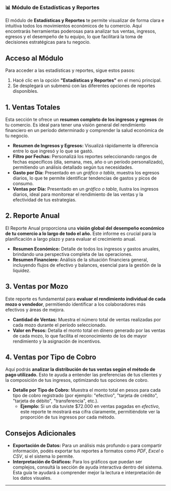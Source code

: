 ### 📊 Módulo de Estadísticas y Reportes

El módulo de **Estadísticas y Reportes** te permite visualizar de forma clara e intuitiva todos los movimientos económicos de tu comercio. Aquí encontrarás herramientas poderosas para analizar tus ventas, ingresos, egresos y el desempeño de tu equipo, lo que facilitará la toma de decisiones estratégicas para tu negocio.


## Acceso al Módulo

Para acceder a las estadísticas y reportes, sigue estos pasos:

1.  Hacé clic en la opción **"Estadísticas y Reportes"** en el menú principal.
2.  Se desplegará un submenú con las diferentes opciones de reportes disponibles.


## 1. Ventas Totales

Esta sección te ofrece un **resumen completo de los ingresos y egresos** de tu comercio. Es ideal para tener una visión general del rendimiento financiero en un período determinado y comprender la salud económica de tu negocio.

* **Resumen de Ingresos y Egresos:** Visualizá rápidamente la diferencia entre lo que ingresó y lo que se gastó.
* **Filtro por Fechas:** Personalizá los reportes seleccionando rangos de fechas específicos (día, semana, mes, año o un período personalizado), permitiendo un análisis detallado según tus necesidades.
* **Gasto por Día:** Presentado en un *gráfico o tabla*, muestra los egresos diarios, lo que te permite identificar tendencias de gastos y picos de consumo.
* **Ventas por Día:** Presentado en un *gráfico o tabla*, ilustra los ingresos diarios, ideal para monitorear el rendimiento de las ventas y la efectividad de tus estrategias.


## 2. Reporte Anual

El Reporte Anual proporciona una **visión global del desempeño económico de tu comercio a lo largo de todo el año.** Este informe es crucial para la planificación a largo plazo y para evaluar el crecimiento anual.

* **Resumen Económico:** Detalle de todos los ingresos y gastos anuales, brindando una perspectiva completa de las operaciones.
* **Resumen Financiero:** Análisis de la situación financiera general, incluyendo flujos de efectivo y balances, esencial para la gestión de la liquidez.


## 3. Ventas por Mozo

Este reporte es fundamental para **evaluar el rendimiento individual de cada mozo o vendedor**, permitiendo identificar a los colaboradores más efectivos y áreas de mejora.

* **Cantidad de Ventas:** Muestra el número total de ventas realizadas por cada mozo durante el período seleccionado.
* **Valor en Pesos:** Detalla el monto total en dinero generado por las ventas de cada mozo, lo que facilita el reconocimiento de los de mayor rendimiento y la asignación de incentivos.


## 4. Ventas por Tipo de Cobro

Aquí podrás **analizar la distribución de tus ventas según el método de pago utilizado.** Esto te ayuda a entender las preferencias de tus clientes y la composición de tus ingresos, optimizando tus opciones de cobro.

* **Detalle por Tipo de Cobro:** Muestra el monto total en pesos para cada tipo de cobro registrado (por ejemplo: "efectivo", "tarjeta de crédito", "tarjeta de débito", "transferencia", etc.).
    * **Ejemplo:** Si un día tuviste $72.000 en ventas pagadas en *efectivo*, este reporte te mostrará esa cifra claramente, permitiéndote ver la proporción de tus ingresos por cada método.


## Consejos Adicionales

* **Exportación de Datos:** Para un análisis más profundo o para compartir información, podés exportar tus reportes a formatos como *PDF*, *Excel* o *CSV*, si el sistema lo permite.
* **Interpretación de Gráficos:** Para los gráficos que puedan ser complejos, consultá la sección de ayuda interactiva dentro del sistema. Esta guía te ayudará a comprender mejor la lectura e interpretación de los datos visuales.

---